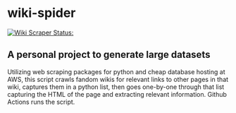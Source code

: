 # wiki-spider
[![Wiki Scraper Status: ](https://github.com/Trinitui/wiki-spider/actions/workflows/python-app.yml/badge.svg)](https://github.com/Trinitui/wiki-spider/actions/workflows/python-app.yml)

## A personal project to generate large datasets
Utilizing web scraping packages for python and cheap database hosting at AWS, this script crawls fandom wikis for relevant links to other pages in that wiki, captures them in a python list, then goes one-by-one through that list capturing the HTML of the page and extracting relevant information. Github Actions runs the script. 